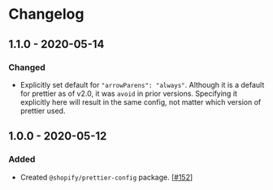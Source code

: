 # Changelog

## 1.1.0 - 2020-05-14

### Changed

- Explicitly set default for `"arrowParens": "always"`.  Although it is a default for prettier as of v2.0, it was `avoid` in prior versions.  Specifying it explicitly here will result in the same config, not matter which version of prettier used.

## 1.0.0 - 2020-05-12

### Added

- Created `@shopify/prettier-config` package. [[#152](https://github.com/Shopify/web-configs/pull/152)]
